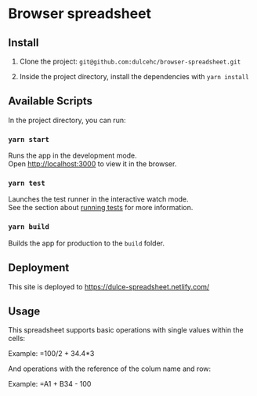# Browser spreadsheet

## Install

1. Clone the project: `git@github.com:dulcehc/browser-spreadsheet.git`

2. Inside the project directory, install the dependencies with `yarn install`

## Available Scripts

In the project directory, you can run:

### `yarn start`

Runs the app in the development mode.<br />
Open [http://localhost:3000](http://localhost:3000) to view it in the browser.

### `yarn test`

Launches the test runner in the interactive watch mode.<br />
See the section about [running tests](https://facebook.github.io/create-react-app/docs/running-tests) for more information.

### `yarn build`

Builds the app for production to the `build` folder.<br />

## Deployment

This site is deployed to https://dulce-spreadsheet.netlify.com/

## Usage

This spreadsheet supports basic operations with single values within the cells:

Example: =100/2 + 34.4*3

And operations with the reference of the colum name and row:

Example: =A1 + B34 - 100